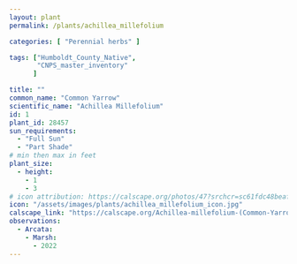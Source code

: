 ```yaml
---
layout: plant                                                              
permalink: /plants/achillea_millefolium

categories: [ "Perennial herbs" ]

tags: ["Humboldt_County_Native",
       "CNPS_master_inventory"
      ]

title: ""
common_name: "Common Yarrow"
scientific_name: "Achillea Millefolium"
id: 1
plant_id: 28457
sun_requirements:
  - "Full Sun"
  - "Part Shade"
# min then max in feet
plant_size:
  - height: 
    - 1
    - 3
# icon attribution: https://calscape.org/photos/47?srchcr=sc61fdc48beaf01
icon: "/assets/images/plants/achillea_millefolium_icon.jpg" 
calscape_link: "https://calscape.org/Achillea-millefolium-(Common-Yarrow)"
observations: 
  - Arcata:
    - Marsh:
      - 2022
---
```


